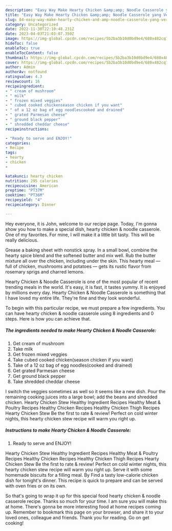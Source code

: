 ```yaml
---
description: "Easy Way Make Hearty Chicken &amp;amp; Noodle Casserole yang Very Delicious}"
title: "Easy Way Make Hearty Chicken &amp;amp; Noodle Casserole yang Very Delicious}"
slug: 84-easy-way-make-hearty-chicken-and-amp-noodle-casserole-yang-very-delicious
category: Uncategorized
date: 2022-11-30T22:10:48.231Z
date: 2023-04-03T21:03:07.350Z
image: https://img-global.cpcdn.com/recipes/5b2ba3b10d0bd9e4/680x482cq70/hearty-chicken-noodle-casserole-recipe-main-photo.jpg
hideToc: false
enableToc: true
enableTocContent: false
thumbnail: https://img-global.cpcdn.com/recipes/5b2ba3b10d0bd9e4/680x482cq70/hearty-chicken-noodle-casserole-recipe-main-photo.jpg
cover: https://img-global.cpcdn.com/recipes/5b2ba3b10d0bd9e4/680x482cq70/hearty-chicken-noodle-casserole-recipe-main-photo.jpg
author: Admin
authorAv: notfound
ratingvalue: 4.3
reviewcount: 16
recipeingredient:
- " cream of mushroom"
- " milk"
- " frozen mixed veggies"
- " cubed cooked chickenseason chicken if you want"
- " of a 12 oz bag of egg noodlescooked and drained"
- " grated Parmesan cheese"
- " ground black pepper"
- " shredded cheddar cheese"
recipeinstructions:

- "Ready to serve and ENJOY!"
categories:
- Recipe
tags:
- hearty
- chicken
- 

katakunci: hearty chicken  
nutrition: 295 calories
recipecuisine: American
preptime: "PT37M"
cooktime: "PT36M"
recipeyield: "4"
recipecategory: Dinner

---
```



Hey everyone, it is John, welcome to our recipe page. Today, I'm gonna show you how to make a special dish, hearty chicken &amp; noodle casserole. One of my favorites. For mine, I will make it a little bit tasty. This will be really delicious.

Grease a baking sheet with nonstick spray. In a small bowl, combine the hearty spice blend and the softened butter and mix well. Rub the butter mixture all over the chicken, including under the skin. This hearty meal — full of chicken, mushrooms and potatoes — gets its rustic flavor from rosemary sprigs and charred lemons.

Hearty Chicken &amp; Noodle Casserole is one of the most popular of recent trending meals in the world. It's easy, it is fast, it tastes yummy. It is enjoyed by millions every day. Hearty Chicken &amp; Noodle Casserole is something that I have loved my entire life. They're fine and they look wonderful.


To begin with this particular recipe, we must prepare a few ingredients. You can have hearty chicken &amp; noodle casserole using 8 ingredients and 0 steps. Here is how you can achieve that.

<!--inarticleads1-->

##### The ingredients needed to make Hearty Chicken &amp; Noodle Casserole:

1. Get  cream of mushroom
1. Take  milk
1. Get  frozen mixed veggies
1. Take  cubed cooked chicken(season chicken if you want)
1. Take  of a 12 oz bag of egg noodles(cooked and drained)
1. Get  grated Parmesan cheese
1. Get  ground black pepper
1. Take  shredded cheddar cheese


I switch the veggies sometimes as well so it seems like a new dish. Pour the remaining cooking juices into a large bowl; add the beans and shredded chicken. Hearty Chicken Stew Healthy Ingredient Recipes Healthy Meat &amp; Poultry Recipes Healthy Chicken Recipes Healthy Chicken Thigh Recipes Hearty Chicken Stew Be the first to rate &amp; review! Perfect on cold winter nights, this hearty chicken stew recipe will warm you right up. 

<!--inarticleads2-->

##### Instructions to make Hearty Chicken &amp; Noodle Casserole:


1. Ready to serve and ENJOY!

Hearty Chicken Stew Healthy Ingredient Recipes Healthy Meat &amp; Poultry Recipes Healthy Chicken Recipes Healthy Chicken Thigh Recipes Hearty Chicken Stew Be the first to rate &amp; review! Perfect on cold winter nights, this hearty chicken stew recipe will warm you right up. Serve it with some homemade biscuits for a filling meal. By Find a tasty low-calorie chicken dish for tonight&#39;s dinner. This recipe is quick to prepare and can be served with oven fries or on its own. 

So that's going to wrap it up for this special food hearty chicken &amp; noodle casserole recipe. Thanks so much for your time. I am sure you will make this at home. There's gonna be more interesting food at home recipes coming up. Remember to bookmark this page on your browser, and share it to your loved ones, colleague and friends. Thank you for reading. Go on get cooking!
